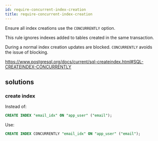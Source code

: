 ```yaml
---
id: require-concurrent-index-creation
title: require-concurrent-index-creation
---
```


Ensure all index creations use the `CONCURRENTLY` option.

This rule ignores indexes added to tables created in the same transaction.

During a normal index creation updates are blocked. `CONCURRENTLY` avoids the
issue of blocking.

<https://www.postgresql.org/docs/current/sql-createindex.html#SQL-CREATEINDEX-CONCURRENTLY>

## solutions

### create index

Instead of:

```sql
CREATE INDEX "email_idx" ON "app_user" ("email");
```

Use:

```sql
CREATE INDEX CONCURRENTLY "email_idx" ON "app_user" ("email");
```